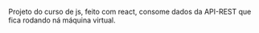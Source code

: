 Projeto do curso de js, feito com react, consome dados da API-REST que fica rodando ná máquina virtual.
